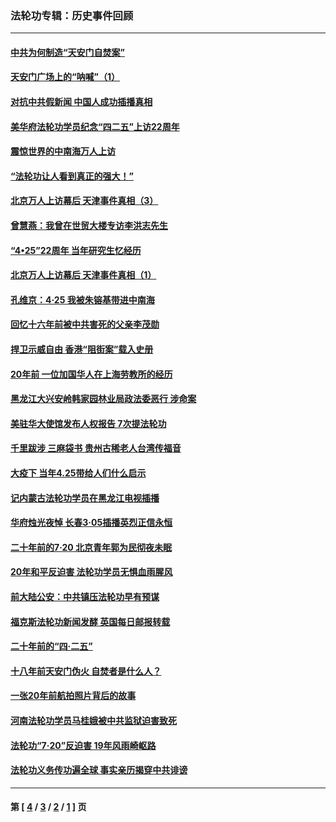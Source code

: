 ### 法轮功专辑：历史事件回顾
---
#### [中共为何制造“天安门自焚案”](../../pages/nf5793/n13183270.md?09300430) 
#### [天安门广场上的“呐喊”（1）](../../pages/nf5793/n13105277.md?09300430) 
#### [对抗中共假新闻 中国人成功插播真相](../../pages/nf5793/n12910618.md?09300430) 
#### [美华府法轮功学员纪念“四二五”上访22周年](../../pages/nf5793/n12904445.md?09300430) 
#### [震惊世界的中南海万人上访](../../pages/nf5793/n12903976.md?09300430) 
#### [“法轮功让人看到真正的强大！”](../../pages/nf5793/n12903195.md?09300430) 
#### [北京万人上访幕后 天津事件真相（3）](../../pages/nf5793/n12902807.md?09300430) 
#### [曾慧燕：我曾在世贸大楼专访李洪志先生](../../pages/nf5793/n12898729.md?09300430) 
#### [“4•25”22周年 当年研究生忆经历](../../pages/nf5793/n12894152.md?09300430) 
#### [北京万人上访幕后 天津事件真相（1）](../../pages/nf5793/n12885174.md?09300430) 
#### [孔维京：4·25 我被朱镕基带进中南海](../../pages/nf5793/n12864987.md?09300430) 
#### [回忆十六年前被中共害死的父亲李茂勋](../../pages/nf5793/n12880270.md?09300430) 
#### [捍卫示威自由 香港“阻街案”载入史册](../../pages/nf5793/n12811245.md?09300430) 
#### [20年前 一位加国华人在上海劳教所的经历](../../pages/nf5793/n12707932.md?09300430) 
#### [黑龙江大兴安岭韩家园林业局政法委恶行 涉命案](../../pages/nf5793/n12622815.md?09300430) 
#### [美驻华大使馆发布人权报告 7次提法轮功](../../pages/nf5793/n12520541.md?09300430) 
#### [千里跋涉 三麻袋书 贵州古稀老人台湾传福音](../../pages/nf5793/n12198750.md?09300430) 
#### [大疫下 当年4.25带给人们什么启示](../../pages/nf5793/n12058565.md?09300430) 
#### [记内蒙古法轮功学员在黑龙江电视插播](../../pages/nf5793/n11699194.md?09300430) 
#### [华府烛光夜悼 长春3·05插播英烈正信永恒](../../pages/nf5793/n11397432.md?09300430) 
#### [二十年前的7·20 北京青年郭为民彻夜未眠](../../pages/nf5793/n11354195.md?09300430) 
#### [20年和平反迫害 法轮功学员无惧血雨腥风](../../pages/nf5793/n11348279.md?09300430) 
#### [前大陆公安：中共镇压法轮功早有预谋](../../pages/nf5793/n11352168.md?09300430) 
#### [福克斯法轮功新闻发酵  英国每日邮报转载](../../pages/nf5793/n11285952.md?09300430) 
#### [二十年前的“四·二五”](../../pages/nf5793/n11207639.md?09300430) 
#### [十八年前天安门伪火 自焚者是什么人？](../../pages/nf5793/n10996556.md?09300430) 
#### [一张20年前航拍照片背后的故事](../../pages/nf5793/n10693797.md?09300430) 
#### [河南法轮功学员马桂娥被中共监狱迫害致死](../../pages/nf5793/n10684974.md?09300430) 
#### [法轮功“7‧20”反迫害 19年风雨崎岖路](../../pages/nf5793/n10570834.md?09300430) 
#### [法轮功义务传功遍全球 事实亲历揭穿中共诽谤](../../pages/nf5793/n10581061.md?09300430) 

---
#### 第 [ [4](./4.md?09300430) / [3](./3.md?09300430) / [2](./2.md?09300430) / [1](./1.md?09300430) ] 页
